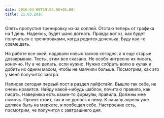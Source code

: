 ```yaml
---
date: 2016-03-09T19:56:50+01:00
title: 21.03.2016
---
```


Опять пропустил тренировку из-за соплей. Отстаю теперь от графика на 1 день. Надеюсь, будет шанс догнать. Правда вот хз, как будет получаться с тренировками, когда родится доченька. Буду как-то совмещать. 

На работе все окей, надавали новых тасков сегодня, а я еще старые дозакрываю. Тесты, этим все сказано. Не особо интресно их писать, конечно. Ну а че делать, если нужно. Нужно собрать волю в кулак и добить их одним махом, чтобы не маячили больше. Посмотрим, как это у меня получится завтра. 

Написал сегодня первый пост в раздел лайфстайл. Вышло так себе, не очень нравится. Найду какой-нибудь шаблон, почитаю правила, как писать. Наверняка есть какие-то формулы, правила. Должны мне помочь. Проект стоит, так и не дополз к нему. К началу апреля уже должен быть на маркете, я пообещал себе. Настроение есть, посмотрим, че получится с завтрашнего дня. 